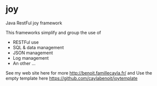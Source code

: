 # joy
Java RestFul joy framework

This frameworks simplify and group the use of
* RESTFul use
* SQL & data management
* JSON management
* Log management
* An other ...

See my web site here for more http://benoit.famillecayla.fr/ and 
Use the empty template here https://github.com/caylabenoit/joytemplate
